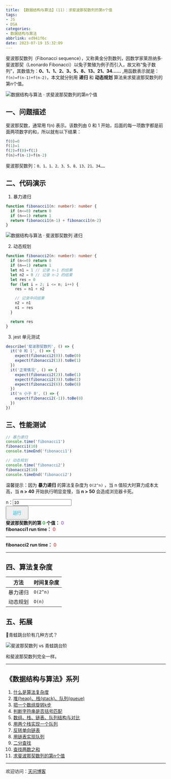 ```yaml
---
title: 【数据结构与算法】(11)：求斐波那契数列的第n个值
tags:
- JS
- DSA
categories:
- 数据结构与算法
abbrlink: ed941f6c
date: 2023-07-19 15:32:09
---
```


斐波那契数列（Fibonacci sequence），又称黄金分割数列，因数学家莱昂纳多·斐波那契（Leonardo Fibonacci）以兔子繁殖为例子而引入，故又称“兔子数列”，其数值为：**0、1、1、2、3、5、8、13、21、34……** ,用函数表示就是：`f(n)=f(n-1)+f(n-2)`，本文就分别用 **递归** 和 **动态规划** 算法来求斐波那契数列的第n个值。

![数据结构与算法 · 求斐波那契数列的第n个值](https://tiven.cn/static/img/img-dsa-01-6Q5tuJKvFrD-nx9eIVizq.jpg)

[//]: # (<!-- more -->)

## 一、问题描述

斐波那契数，通常用 f(n) 表示。该数列由 0 和 1 开始，后面的每一项数字都是前面两项数字的和，所以就有以下结果：

```js
f(0)=0
f(1)=1
f(2)=f(0)+f(1)
f(n)=f(n-1)+f(n-2)
```

斐波那契数列：`0、1、1、2、3、5、8、13、21、34……`

## 二、代码演示

1. 暴力递归

```typescript
function fibonacci1(n: number): number {
  if (n<=0) return 0
  if (n==1) return 1
  return fibonacci1(n-1) + fibonacci1(n-2)
}
```

![数据结构与算法 · 斐波那契数列 递归](https://tiven.cn/static/img/fibo-01-4sW1C3yj327yBqFug8pnD.jpg)

2. 动态规划

```typescript
function fibonacci2(n: number): number {
  if (n<=0) return 0
  if (n==1) return 1
  let n1 = 1 // 记录 n-1 的结果
  let n2 = 0 // 记录 n-2 的结果
  let res = 0
  for (let i = 2; i <= n; i++) {
    res = n1 + n2

    // 记录中间结果
    n2 = n1
    n1 = res
  }

  return res
}
```

3. jest 单元测试

```typescript
describe('斐波那契数列', () => {
  it('0 和 1', () => {
    expect(fibonacci2(0)).toBe(0)
    expect(fibonacci2(1)).toBe(1)
  })
  it('正常情况', () => {
    expect(fibonacci2(2)).toBe(1)
    expect(fibonacci2(3)).toBe(2)
    expect(fibonacci2(6)).toBe(8)
  })
  it('n 小于 0', () => {
    expect(fibonacci2(-1)).toBe(0)
  })
})
```

## 三、性能测试

```javascript
// 暴力递归
console.time('fibonacci1')
fibonacci1(10)
console.timeEnd('fibonacci1')

// 动态规划
console.time('fibonacci2')
fibonacci2(10)
console.timeEnd('fibonacci2')
```

温馨提示：因为 **暴力递归** 的算法复杂度为 `O(2^n)` ，当 n 值较大时算力成本太高，当 **n > 40** 开始执行明显变慢，当 **n > 50** 会造成浏览器卡死。

<div>
  n：<input value="10" id="input" type="number" placeholder="默认n=10">
  <br>
  <button style='padding: 10px 20px; color: #00b1fb;' class='rotate-btn' onclick='run()'>运行</button>
  <br>
  <b>斐波那契数列的第 <b style="color: #3BB24D;" class="box-n">0</b> 个值：</b>  <span style='color: blueviolet;' class='box-res'>0</span>
  <br>
  <b>fibonacci1 run time：</b>  <span style='color: red;' class='box1-ms'>0</span>
  <hr>
  <b>fibonacci2 run time：</b>  <span style='color: red;' class='box2-ms'>0</span>
  <hr>
</div>
<script>
  // 斐波那契数列 递归
  function fibonacci1(n) {
    if (n<=0) return 0
    if (n==1) return 1
    return fibonacci1(n-1) + fibonacci1(n-2)
  };

  // 斐波那契数列 动态规划
  function fibonacci2(n) {
    if (n<=0) return 0
    if (n==1) return 1
    let n1 = 1 // 记录 n-1 的结果
    let n2 = 0 // 记录 n-2 的结果
    let res = 0
    for (let i = 2; i <= n; i++) {
      res = n1 + n2

      // 记录中间结果
      n2 = n1
      n1 = res
    }

    return res
  }
  
  function run() {
    let n = +input.value.trim() || 10
    console.log(n)
    let s1 = performance.now()
    let res1 = fibonacci1(n)
    console.log('fibonacci1', res1)
    document.querySelector('.box1-ms').innerText = performance.now() - s1 + ' ms'

    let s2 = performance.now()
    let res2 = fibonacci2(n)
    console.log('fibonacci2', res2)
    document.querySelector('.box2-ms').innerText = performance.now() - s2 + ' ms'
    document.querySelector('.box-n').innerText = n
    document.querySelector('.box-res').innerText = res2
  }
</script>

## 四、算法复杂度

| 方法   | 时间复杂度    |
|------|----------|
| 暴力递归 | `O(2^n)` |
| 动态规划 | `O(n)`   |

## 五、拓展

🐸青蛙跳台阶有几种方式？

![斐波那契数列 vs 青蛙跳台阶](https://tiven.cn/static/img/fibo-02-svn9npqNPtHkLYmVGyA9O.jpg)

和斐波那契数列完全一样。

-----
## 《数据结构与算法》系列

1. [什么是算法复杂度](https://tiven.cn/p/b9063113/ '什么是算法复杂度')
2. [堆(heap)、栈(stack)、队列(queue)](https://tiven.cn/p/c55e8f27/ '堆(heap)、栈(stack)、队列(queue)')
3. [把一个数组旋转k步](https://tiven.cn/p/12d6f2da/ '把一个数组旋转k步')
4. [判断字符串是否括号匹配](https://tiven.cn/p/df874343/ '判断字符串是否括号匹配')
5. [数组、栈、链表、队列结构与对比](https://tiven.cn/p/80e3121a/ '数组、栈、链表、队列结构与对比')
6. [用两个栈实现一个队列](https://tiven.cn/p/bf65fdf9/ '用两个栈实现一个队列')
7. [反转单向链表](https://tiven.cn/p/fc060cbe/ '反转单向链表')
8. [用链表实现队列](https://tiven.cn/p/a0867d06/ '用链表实现队列')
9. [二分查找](https://tiven.cn/p/5aae9ba7/ '二分查找')
10. [查找两数之和](https://tiven.cn/p/4d88c947/ '查找两数之和')
11. [求斐波那契数列的第n个值](https://tiven.cn/p/ed941f6c/ '求斐波那契数列的第n个值')


---

欢迎访问：[天问博客](https://tiven.cn/p/ed941f6c/ "天问博客-专注于大前端技术")

